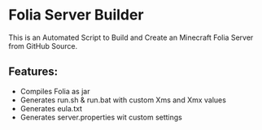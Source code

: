 # Folia Server Builder
This is an Automated Script to Build and Create an Minecraft Folia Server from GitHub Source.

## Features:
- Compiles Folia as jar
- Generates run.sh & run.bat with custom Xms and Xmx values
- Generates eula.txt
- Generates server.properties wit custom settings
